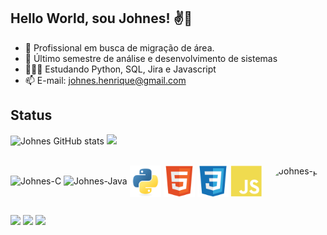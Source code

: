 ## Hello World, sou Johnes! ✌️🙈

- 🔭 Profissional em busca de migração de área.
- 🌱 Último semestre de análise e desenvolvimento de sistemas
- 🧑🏽‍💻 Estudando Python, SQL, Jira e Javascript
- 📫 E-mail: johnes.henrique@gmail.com

## Status
![Johnes GitHub stats](https://github-readme-stats.vercel.app/api?username=johneshenrique&show_icons=true&theme=aura)
<img height="130cm" src="https://github-readme-stats.vercel.app/api/top-langs/?username=johneshenrique&layout=compact&langs_count=7&theme=aura"/>

<div style="display: inline_block"><br>
  <img align="center" alt="Johnes-C" height="50" width="50" src="https://cdn.jsdelivr.net/gh/devicons/devicon/icons/c/c-original.svg">
  <img align="center" alt="Johnes-Java" height="50" width="50" src="https://cdn.jsdelivr.net/gh/devicons/devicon/icons/java/java-original.svg">
  <img align="center" alt="Johnes-Python" height="50" width="50" src="https://raw.githubusercontent.com/devicons/devicon/master/icons/python/python-original.svg">
  <img align="center" alt="Johnes-HTML" height="50" width="50" src="https://raw.githubusercontent.com/devicons/devicon/master/icons/html5/html5-original.svg">
  <img align="center" alt="Johnes-CSS" height="50" width="50" src="https://raw.githubusercontent.com/devicons/devicon/master/icons/css3/css3-original.svg">
  <img align="center" alt="Johnes-Js" height="50" width="50" src="https://raw.githubusercontent.com/devicons/devicon/master/icons/javascript/javascript-plain.svg">
  <img align="right" alt="Johnes-pic" height="150" style="border-radius:50px;" src="https://media.discordapp.net/attachments/727685519848505474/1104438943254061076/download20230506130429-removebg-preview.png">
</div>

##

<div> 
    <a href="https://www.instagram.com/dearjohnes/" target="_blank"><img src="https://img.shields.io/badge/-Instagram-%23E4405F?style=for-the-badge&logo=instagram&logoColor=white" target="_blank"></a>
  <a href = "mailto:johnes.henrique@gmail.com"><img src="https://img.shields.io/badge/-Gmail-%23333?style=for-the-badge&logo=gmail&logoColor=white" target="_blank"></a>
  <a href="https://www.linkedin.com/in/johnes-henrique/" target="_blank"><img src="https://img.shields.io/badge/-LinkedIn-%230077B5?style=for-the-badge&logo=linkedin&logoColor=white" target="_blank"></a> 
  
</div>
